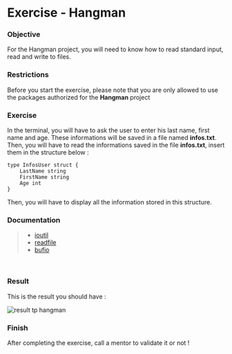 # Exercise - Hangman

### Objective

For the Hangman project, you will need to know how to read standard input, read and write to files.
<br>

### Restrictions

Before you start the exercise, please note that you are only allowed to use the packages authorized for the **Hangman** project

### Exercise

In the terminal, you will have to ask the user to enter his last name, first name and age.
These informations will be saved in a file named **infos.txt**.
Then, you will have to read the informations saved in the file **infos.txt**, insert them in the structure below :

```
type InfosUser struct {
    LastName string
    FirstName string
    Age int
}
```

Then, you will have to display all the information stored in this structure.
<br>

### Documentation

> - [ioutil](https://golang.org/pkg/ioutil/)
> - [readfile](https://zetcode.com/golang/readfile/)
> - [bufio](https://pkg.go.dev/bufio)

<br>

### Result

This is the result you should have :

![result tp hangman](https://i.imgur.com/yfQ8nKq.gif)

### Finish

After completing the exercise, call a mentor to validate it or not !